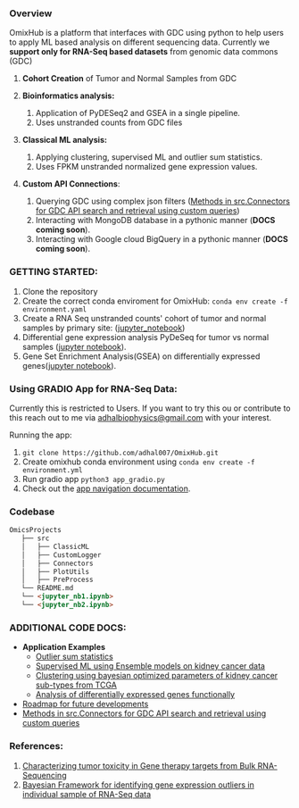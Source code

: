 
### Overview
<!-- We want to build an integrated platform for well known ML and DL based classification, feature selection and other bioinformatics for high dimensional NGS data. Here is a list of existing and upcoming projects for different omics datasets and modules of different ML/AI methods and models for biomarker discovery and disease classification. -->

OmixHub is a platform that interfaces with GDC using python to help users to apply ML based analysis on different sequencing data. Currently we **support only for RNA-Seq based datasets** from genomic data commons (GDC)

1. **Cohort Creation** of Tumor and Normal Samples from GDC 
2. **Bioinformatics analysis:** 
   1. Application of PyDESeq2 and GSEA in a single pipeline.
   2. Uses unstranded counts from GDC files
  
3. **Classical ML analysis:** 
   1. Applying clustering, supervised ML and outlier sum statistics.
   2. Uses FPKM unstranded normalized gene expression values.

4. **Custom API Connections**:
   1. Querying GDC using complex json filters ([Methods in src.Connectors for GDC API search and retrieval using custom queries](./src/README.md))
   2. Interacting with MongoDB database in a pythonic manner (**DOCS coming soon**). 
   3. Interacting with Google cloud BigQuery in a pythonic manner (**DOCS coming soon**).  
    
<!-- #### High Level Objective:
In NGS datasets for kidney cancer or other complex diseases, apply known or new ML models to identify patterns of gene expression to serve as a template for bio-informatics learning for aspiring scientists/researchers/students in the field. -->

### GETTING STARTED:
1. Clone the repository 
2. Create the correct conda enviroment for OmixHub: `conda env create -f environment.yaml`
3. Create a RNA Seq unstranded counts' cohort of tumor and normal samples by primary site: ([jupyter_notebook](./docs/CohortCreation/create_RNA_seq_df_for_pydeseq.md))
4. Differential gene expression analysis PyDeSeq for tumor vs normal samples ([jupyter notebook](./notebooks/pydeseq_gsea.ipynb)). 
5. Gene Set Enrichment Analysis(GSEA) on differentially expressed genes([jupyter notebook]()). 


### Using GRADIO App for RNA-Seq Data:

Currently this is restricted to Users. If you want to try this ou or contribute to this reach out to me via [adhalbiophysics@gmail.com](mailto:adhalbiophysics@gmail.com) with your interest.

Running the app:
1. `git clone https://github.com/adhal007/OmixHub.git`
2. Create omixhub conda environment using `conda env create -f environment.yml`
3. Run gradio app `python3 app_gradio.py`
4. Check out the [app navigation documentation](./docs/UI%20Prototype/gradio_use.md).

  <!-- - Deep-learning:
    - Auto-encoders 
    - CNN’s
    - RNN’s for multi-timepoint data 
  - Bayesian ML
  - Knowledge Graphs and NLP  -->

### Codebase
```md
OmicsProjects
   ├── src
   │   ├── ClassicML
   │   ├── CustomLogger   
   │   ├── Connectors
   │   ├── PlotUtils
   │   ├── PreProcess 
   └── README.md
   └── <jupyter_nb1.ipynb> 
   └── <jupyter_nb2.ipynb>
   ```
<!-- #### Modules developed:

- [Module for Genomic Data Commons API accession, querying, search and retrieval](https://github.com/adhal007/OmixHub/tree/main/src/Connectors)
- [Module for Outlier Statistic Methods](https://github.com/adhal007/OmixHub/blob/main/src/OutlierStatMethods/README.md)

- [Module for Omics data processing](https://github.com/adhal007/OmixHub/blob/main/src/README.md)
  - [Module for RNA-seq preprocessing](https://github.com/adhal007/OmixHub/blob/main/src/preprocess_utils.py)
  - [Module for base preprocessor class](https://github.com/adhal007/OmixHub/blob/main/src/base_preprocessor.py)
- [Module for Dimensionality Reduction Models](https://github.com/adhal007/OmixHub/blob/main/src/DimRedMappers/README.md)  
- [Module for ML classifier models (ensemble, multi_output)](https://github.com/adhal007/OmixHub/blob/main/src/base_ml_models.py)
- [Module for differential expression of RNA-Seq](https://github.com/adhal007/OmixHub/blob/main/src/pydeseq_utils.py) -->

  
<!-- #### Projects/Analysis (Application of Methods)
###### A. Characterization of kidney cancer using RNA-Seq transcriptome profiline
- Analysis 1: Supervised ML models for classification of kidney cancer subtypes using bulk RNA-Seq Data 
  - [Evaluation of multi-output classifier models(Jupyter NB)](/docs/SupervisedLearningApplication/docs/workflow.md)
  
  - [Evaluation of ensemble models for multi-label classification(Jupyter NB)](/docs/SupervisedLearningEnsembleApplication/docs/workflow.md)

- Analysis 2: Differential expression of kidney cancer subtypes by single factor and multi-factor methods
  <!-- - [Summary]() -->
  <!-- - [Notebook workflow](/docs/DeSeqApplication/docs/workflow.md)

- Analysis 3: Bayesian optimized stratification of Kidney-Cancer Subtypes by dimensionality reduction and clustering
    - [Notebook workflow](/docsUmapApplication/docs/workflow.md)

- Analysis 4: Application of Outlier Statistic Methods for differential gene expression
  (To be updated with workflow notebooks) -->


<!-- ## Future work
**Development**:

- UI Prototype Release
- Semi-supervised ML:
    - Iterative GMM + PCA for cohort stratification for niche disease-control applications 
- Deep-learning:
  - Auto-encoders 
  - CNN’s
  - RNN’s for multi-timepoint data 
<!-- - Develop a module for graph based machine learning models 
- Develop a module for shotgun sequencing dataset
- Develop a module for deep learning models 
- Develop a module for multi-omics data analysis
- Develop a module for single-cell RNA-Seq data analysis
- Develop a module for proteomics data analysis
- Develop a module for metabolomics data analysis
- Develop a module for epigenomics data analysis
- Develop a module for microbiomics data analysis
- Develop a module for clinical data analysis
- Develop a module for single-cell RNA-Seq data analysis
- Develop a module for WGAS data analysis
- Develop a module for WES data analysis
- Develop a module for WGS data analysis
- Develop a module for CHIP-Seq data analysis
- Develop a module for ATAC-Seq data analysis
- Develop a module for Hi-C data analysis
- Develop a module for Hi-Seq data analysis -->

<!-- **Application work**:
- Autoimmune disease characterization by omics methods 
- Other cancers 
- Deep learning --> 

### ADDITIONAL CODE DOCS:
- **Application Examples**
  - [Outlier sum statistics](./docs/OutlierMethodsApplication/docs/workflow.md)
  - [Supervised ML using Ensemble models on kidney cancer data](./docs/SuperviseLearningEnsembleApplication/workflow.md)
  - [Clustering using bayesian optimized parameters of kidney cancer sub-types from TCGA](./docs/UmapApplication/docs/workflow.md)
  - [Analysis of differentially expressed genes functionally]((./notebooks/pydeseq_gsea.ipynb))
- [Roadmap for future developments](./docs/UI%20Prototype/roadmap.md)
- [Methods in src.Connectors for GDC API search and retrieval using custom queries](./src/README.md)

### References:
1. [Characterizing tumor toxicity in Gene therapy targets from Bulk RNA-Sequencing](https://www.ncbi.nlm.nih.gov/pmc/articles/PMC10028977/#S5)
2. [Bayesian Framework for identifying gene expression outliers in individual sample of RNA-Seq data](https://ascopubs.org/doi/10.1200/CCI.19.00095)